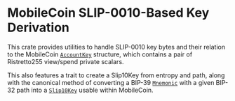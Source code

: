 # MobileCoin SLIP-0010-Based Key Derivation

This crate provides utilities to handle SLIP-0010 key bytes and their relation to the MobileCoin [`AccountKey`](mc_account_keys::AccountKey) structure, which contains a pair of Ristretto255 view/spend private scalars.

This also features a trait to create a Slip10Key from entropy and path, along with the canonical method of converting a BIP-39 [`Mnemonic`](tiny_bip32::Mnemonic) with a given BIP-32 path into a [`Slip10Key`](Slip10Key) usable within MobileCoin.
